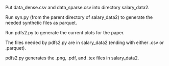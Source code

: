 
Put data_dense.csv and data_sparse.csv into directory salary_data2.

Run syn.py (from the parent directory of salary_data2) to generate the needed synthetic files as parquet.

Run pdfs2.py to generate the current plots for the paper.

The files needed by pdfs2.py are in salary_data2 (ending with either .csv or .parquet).

pdfs2.py generates the .png, .pdf, and .tex files in salary_data2.